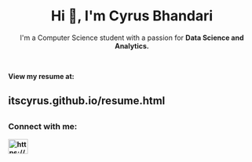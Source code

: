 <h1 align="center">Hi 👋, I'm Cyrus Bhandari</h1>
<p align="center">I'm a Computer Science student with a passion for <b>Data Science and Analytics.<b></p>
<br>
<p>View my resume at: <p>
<h2>itscyrus.github.io/resume.html<h2>

<h3 align="left">Connect with me:</h3>
<p align="left">
<a href="https://www.linkedin.com/in/cyrusbh/" target="_blank"><img align="center" src="https://raw.githubusercontent.com/rahuldkjain/github-profile-readme-generator/master/src/images/icons/Social/linked-in-alt.svg" alt="https://www.linkedin.com/in/cyrusbh" height="30" width="40" /></a>
</p>
